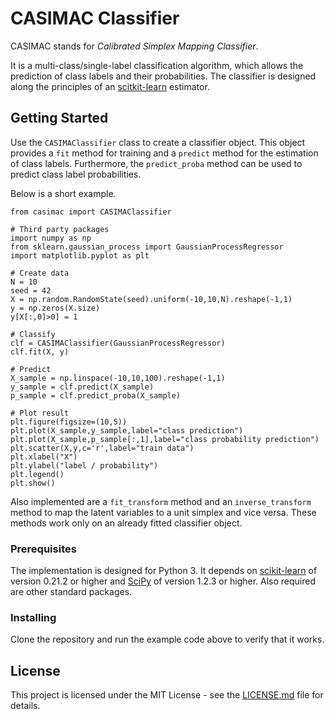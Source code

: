 # CASIMAC Classifier

CASIMAC stands for *Calibrated Simplex Mapping Classifier*.

It is a multi-class/single-label classification algorithm, which allows the prediction of class labels and their probabilities. The classifier is designed along the principles of an [scitkit-learn](https://scikit-learn.org) estimator.

## Getting Started

Use the ``CASIMAClassifier`` class to create a classifier object. This object provides a ``fit`` method for training and a ``predict`` method for the estimation of class labels. Furthermore, the ``predict_proba`` method can be used to predict class label probabilities.

Below is a short example.

```
from casimac import CASIMAClassifier

# Third party packages
import numpy as np
from sklearn.gaussian_process import GaussianProcessRegressor
import matplotlib.pyplot as plt

# Create data
N = 10
seed = 42
X = np.random.RandomState(seed).uniform(-10,10,N).reshape(-1,1)
y = np.zeros(X.size)
y[X[:,0]>0] = 1

# Classify
clf = CASIMAClassifier(GaussianProcessRegressor)
clf.fit(X, y)

# Predict
X_sample = np.linspace(-10,10,100).reshape(-1,1)
y_sample = clf.predict(X_sample)
p_sample = clf.predict_proba(X_sample)
                       
# Plot result
plt.figure(figsize=(10,5))
plt.plot(X_sample,y_sample,label="class prediction")
plt.plot(X_sample,p_sample[:,1],label="class probability prediction")
plt.scatter(X,y,c='r',label="train data")
plt.xlabel("X")
plt.ylabel("label / probability")
plt.legend()
plt.show()
```

Also implemented are a ``fit_transform`` method and an ``inverse_transform`` method to map the latent variables to a unit simplex and vice versa. These methods work only on an already fitted classifier object.

### Prerequisites

The implementation is designed for Python 3. It depends on [scikit-learn](https://scikit-learn.org/stable/install.html) of version 0.21.2 or higher and [SciPy](https://www.scipy.org/install.html) of version 1.2.3 or higher. Also required are other standard packages.

### Installing

Clone the repository and run the example code above to verify that it works.

## License

This project is licensed under the MIT License - see the [LICENSE.md](LICENSE.md) file for details.